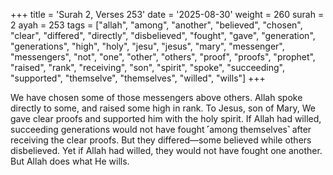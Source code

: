 +++
title = 'Surah 2, Verses 253'
date = '2025-08-30'
weight = 260
surah = 2
ayah = 253
tags = ["allah", "among", "another", "believed", "chosen", "clear", "differed", "directly", "disbelieved", "fought", "gave", "generation", "generations", "high", "holy", "jesu", "jesus", "mary", "messenger", "messengers", "not", "one", "other", "others", "proof", "proofs", "prophet", "raised", "rank", "receiving", "son", "spirit", "spoke", "succeeding", "supported", "themselve", "themselves", "willed", "wills"]
+++

We have chosen some of those messengers above others. Allah spoke directly to some, and raised some high in rank. To Jesus, son of Mary, We gave clear proofs and supported him with the holy spirit. If Allah had willed, succeeding generations would not have fought ˹among themselves˺ after receiving the clear proofs. But they differed—some believed while others disbelieved. Yet if Allah had willed, they would not have fought one another. But Allah does what He wills.